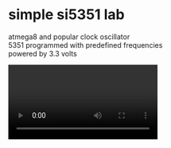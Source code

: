 #  simple si5351 lab

atmega8 and popular clock oscillator<br>
5351 programmed with predefined frequencies<br>
powered by 3.3 volts<br>

<video controls>
<source src="file://video.mp4" type=video/mp4">
</video>

